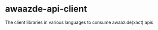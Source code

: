 awaazde-api-client
==================

The client libraries in various languages to consume awaaz.de(xact) apis
